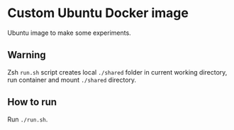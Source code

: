 # Custom Ubuntu Docker image

Ubuntu image to make some experiments.

## Warning
Zsh ```run.sh``` script creates local ```./shared``` folder in current working directory, run container and mount ```./shared``` directory.

## How to run
Run ```./run.sh```.
